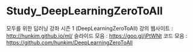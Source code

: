 # Study_DeepLearningZeroToAll
모두를 위한 딥러닝 강좌 시즌 1 (DeepLearningZeroToAll)
강의 웹사이트 : http://hunkim.github.io/ml/
슬라이드 모음 : https://goo.gl/jPtWNt 
코드 모음 : https://github.com/hunkim/DeepLearningZeroToAll
